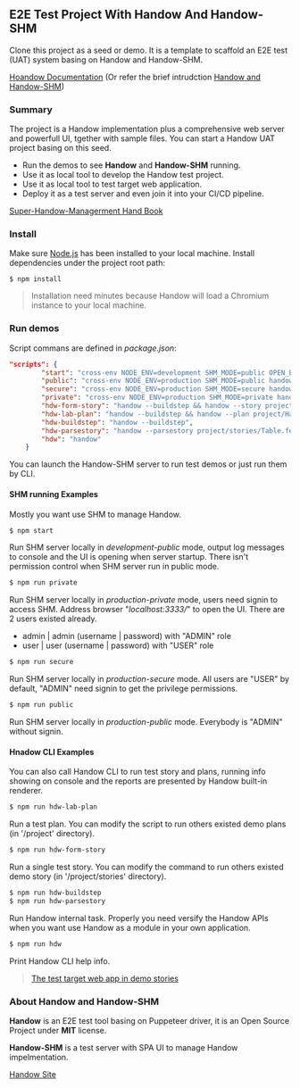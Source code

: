## E2E Test Project With Handow And Handow-SHM

Clone this project as a seed or demo. It is a template to scaffold an E2E test (UAT) system basing on Handow and Handow-SHM.

[Hoandow Documentation](http://www.handow.org/documents)
(Or refer the brief intrudction [Handow and Handow-SHM](http://www.handow.org/documents/Handow_And_SHM))

### Summary

The project is a Handow implementation plus a comprehensive web server and powerfull UI, tgether with sample files. You can start a Handow UAT project basing on this seed.

+ Run the demos to see **Handow** and **Handow-SHM** running.
+ Use it as local tool to develop the Handow test project.
+ Use it as local tool to test target web application.
+ Deploy it as a test server and even join it into your CI/CD pipeline.

[Super-Handow-Managerment Hand Book](http://www.handow.org/documents/SHM_Hand_Book)

### Install

Make sure [Node.js](https://nodejs.org/en/download/) has been installed to your local machine. Install dependencies under the project root path:

```
$ npm install
```

> Installation need minutes because Handow will load a Chromium instance to your local machine.

### Run demos

Script commans are defined in _package.json_:

```json
"scripts": {
        "start": "cross-env NODE_ENV=development SHM_MODE=public OPEN_BROWSER=true handow-shm",
        "public": "cross-env NODE_ENV=production SHM_MODE=public handow-shm",
        "secure": "cross-env NODE_ENV=production SHM_MODE=secure handow-shm",
        "private": "cross-env NODE_ENV=production SHM_MODE=private handow-shm",
        "hdw-form-story": "handow --buildstep && handow --story project/stories/form_1.feature",
        "hdw-lab-plan": "handow --buildstep && handow --plan project/HandowLab",
        "hdw-buildstep": "handow --buildstep",
        "hdw-parsestory": "handow --parsestory project/stories/Table.feature",
        "hdw": "handow"
    }
```

You can launch the Handow-SHM server to run test demos or just run them by CLI.

#### SHM running Examples

Mostly you want use SHM to manage Handow.

```bash
$ npm start
```

Run SHM server locally in _development-public_ mode, output log messages to console and the UI is opening when server startup. There isn't permission control when SHM server run in public mode.

```bash
$ npm run private
```

Run SHM server locally in _production-private_ mode, users need signin to access SHM. Address browser "_localhost:3333/_" to open the UI. There are 2 users existed already.

+ admin | admin (username | password) with "ADMIN" role
+ user | user (username | password) with "USER" role

```bash
$ npm run secure
```

Run SHM server locally in _production-secure_ mode. All users are "USER" by default, "ADMIN" need signin to get the privilege permissions.

```bash
$ npm run public
```

Run SHM server locally in _production-public_ mode. Everybody is "ADMIN" without signin.

#### Hnadow CLI Examples

You can also call Handow CLI to run test story and plans, running info showing on console and the reports are presented by Handow built-in renderer.

```bash
$ npm run hdw-lab-plan
```

Run a test plan. You can modify the script to run others existed demo plans (in '/project' directory).

```bash
$ npm run hdw-form-story
```

Run a single test story. You can modify the command to run others existed demo story (in '/project/stories' directory).

```bash
$ npm run hdw-buildstep
$ npm run hdw-parsestory
```

Run Handow internal task. Properly you need versify the Handow APIs when you want use Handow as a module in your own application.

```bash
$ npm run hdw
```

Print Handow CLI help info.

> [The test target web app in demo stories](http://www.handow.org/lab)

### About Handow and Handow-SHM

**Handow** is an E2E test tool basing on Puppeteer driver, it is an Open Source Project under **MIT** license.

**Handow-SHM** is a test server with SPA UI to manage Handow impelmentation.

[Handow Site](http://www.handow.org)
